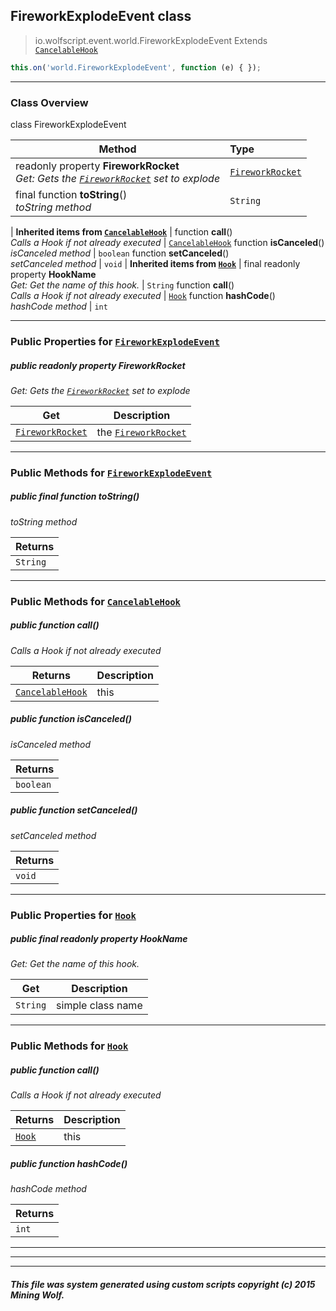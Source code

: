 ## FireworkExplodeEvent __class__

>io.wolfscript.event.world.FireworkExplodeEvent
>Extends [`CancelableHook`](../CancelableHook.md)
``` javascript
this.on('world.FireworkExplodeEvent', function (e) { });
```


---

### Class Overview

class FireworkExplodeEvent

Method | Type   
--- | :--- 
 readonly property __FireworkRocket__ <br> _Get: Gets the [`FireworkRocket`](../../api/entity/FireworkRocket.md) set to explode_ | [`FireworkRocket`](../../api/entity/FireworkRocket.md)
final function __toString__() <br> _toString method_ | `String`
 |
__Inherited items from [`CancelableHook`](../CancelableHook.md)__ |
 function __call__() <br> _Calls a Hook if not already executed_ | [`CancelableHook`](../CancelableHook.md)
 function __isCanceled__() <br> _isCanceled method_ | `boolean`
 function __setCanceled__() <br> _setCanceled method_ | `void`
 |
__Inherited items from [`Hook`](../Hook.md)__ |
final readonly property __HookName__ <br> _Get: Get the name of this hook._ | `String`
 function __call__() <br> _Calls a Hook if not already executed_ | [`Hook`](../Hook.md)
 function __hashCode__() <br> _hashCode method_ | `int`







---


### Public Properties for [`FireworkExplodeEvent`](FireworkExplodeEvent.md)

##### <a id='fireworkrocket'></a>public  readonly property __FireworkRocket__

_Get: Gets the [`FireworkRocket`](../../api/entity/FireworkRocket.md) set to explode_

Get | Description
--- | --- 
[`FireworkRocket`](../../api/entity/FireworkRocket.md) | the [`FireworkRocket`](../../api/entity/FireworkRocket.md)



---

### Public Methods for [`FireworkExplodeEvent`](FireworkExplodeEvent.md)

##### <a id='tostring'></a>public final function __toString__()

_toString method_

Returns | 
--- | 
`String` |


---

### Public Methods for [`CancelableHook`](../CancelableHook.md)

##### <a id='call'></a>public  function __call__()

_Calls a Hook if not already executed_

Returns | Description
--- | --- 
[`CancelableHook`](../CancelableHook.md) | this


##### <a id='iscanceled'></a>public  function __isCanceled__()

_isCanceled method_

Returns | 
--- | 
`boolean` |


##### <a id='setcanceled'></a>public  function __setCanceled__()

_setCanceled method_

Returns | 
--- | 
`void` |


---

### Public Properties for [`Hook`](../Hook.md)

##### <a id='hookname'></a>public final readonly property __HookName__

_Get: Get the name of this hook._

Get | Description
--- | --- 
`String` | simple class name



---

### Public Methods for [`Hook`](../Hook.md)

##### <a id='call'></a>public  function __call__()

_Calls a Hook if not already executed_

Returns | Description
--- | --- 
[`Hook`](../Hook.md) | this


##### <a id='hashcode'></a>public  function __hashCode__()

_hashCode method_

Returns | 
--- | 
`int` |


---


---


---


##### This file was system generated using custom scripts copyright (c) 2015 Mining Wolf.
	

